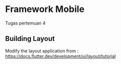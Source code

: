 # Framework Mobile

Tugas pertemuan 4

## Building Layout

Modify the layout application from : https://docs.flutter.dev/development/ui/layout/tutorial
